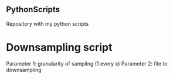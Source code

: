 ## PythonScripts
Repository with my python scripts

# Downsampling script
Parameter 1: granularity of sampling (1 every x)
Parameter 2: file to downsampling


